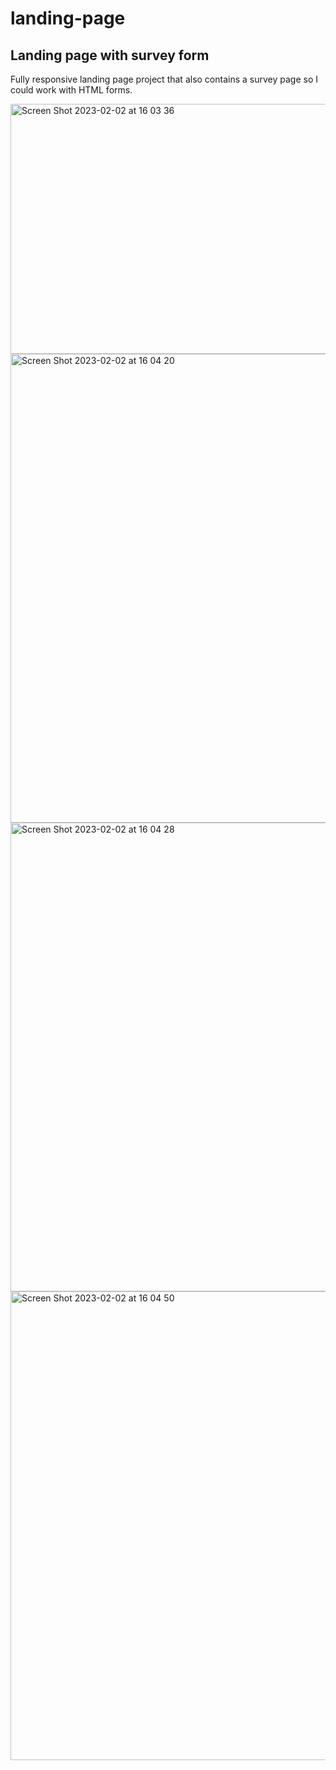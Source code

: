 # landing-page
## Landing page with survey form
Fully responsive landing page project that also contains a survey page so I could work with HTML forms.

<img width="750" height="400" alt="Screen Shot 2023-02-02 at 16 03 36" src="https://user-images.githubusercontent.com/107240729/216236951-0835a613-1ce2-45f0-b678-a76d599df7b1.png">
<img width="750" alt="Screen Shot 2023-02-02 at 16 04 20" src="https://user-images.githubusercontent.com/107240729/216236971-dbe4c00e-e960-497b-84a6-6814473a1de7.png">
<img width="750" alt="Screen Shot 2023-02-02 at 16 04 28" src="https://user-images.githubusercontent.com/107240729/216236985-506d46ee-041b-4fef-9735-4c3c4e4f38ec.png">
<img width="750" alt="Screen Shot 2023-02-02 at 16 04 50" src="https://user-images.githubusercontent.com/107240729/216236997-9ff04ea9-6e23-4c17-b73d-3598e7dcffd9.png">
